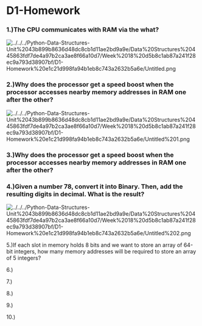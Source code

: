 # D1-Homework

### 1.)The CPU communicates with RAM via the what?

![../../../Python-Data-Structures-Unit%2043b899b8636d48dc8cb1d11ae2bd9a9e/Data%20Structures%20445863fdf7de4a97b2ca3ae8f66a10d7/Week%2018%20d5b8c1ab87a241f28ec9a793d38907bf/D1-Homework%20e1c21d998fa94b1eb8c743a2632b5a6e/Untitled.png](../../../Python-Data-Structures-Unit%2043b899b8636d48dc8cb1d11ae2bd9a9e/Data%20Structures%20445863fdf7de4a97b2ca3ae8f66a10d7/Week%2018%20d5b8c1ab87a241f28ec9a793d38907bf/D1-Homework%20e1c21d998fa94b1eb8c743a2632b5a6e/Untitled.png)

### 2.)Why does the processor get a speed boost when the processor accesses nearby memory addresses in RAM one after the other?

![../../../Python-Data-Structures-Unit%2043b899b8636d48dc8cb1d11ae2bd9a9e/Data%20Structures%20445863fdf7de4a97b2ca3ae8f66a10d7/Week%2018%20d5b8c1ab87a241f28ec9a793d38907bf/D1-Homework%20e1c21d998fa94b1eb8c743a2632b5a6e/Untitled%201.png](../../../Python-Data-Structures-Unit%2043b899b8636d48dc8cb1d11ae2bd9a9e/Data%20Structures%20445863fdf7de4a97b2ca3ae8f66a10d7/Week%2018%20d5b8c1ab87a241f28ec9a793d38907bf/D1-Homework%20e1c21d998fa94b1eb8c743a2632b5a6e/Untitled%201.png)

### 3.)Why does the processor get a speed boost when the processor accesses nearby memory addresses in RAM one after the other?

### 4.)Given a number 78, convert it into Binary. Then, add the resulting digits in decimal. What is the result?

![../../../Python-Data-Structures-Unit%2043b899b8636d48dc8cb1d11ae2bd9a9e/Data%20Structures%20445863fdf7de4a97b2ca3ae8f66a10d7/Week%2018%20d5b8c1ab87a241f28ec9a793d38907bf/D1-Homework%20e1c21d998fa94b1eb8c743a2632b5a6e/Untitled%202.png](../../../Python-Data-Structures-Unit%2043b899b8636d48dc8cb1d11ae2bd9a9e/Data%20Structures%20445863fdf7de4a97b2ca3ae8f66a10d7/Week%2018%20d5b8c1ab87a241f28ec9a793d38907bf/D1-Homework%20e1c21d998fa94b1eb8c743a2632b5a6e/Untitled%202.png)

5.)If each slot in memory holds 8 bits and we want to store an array of 64-bit integers, how many memory addresses will be required to store
an array of 5 integers?

6.)

7.)

8.)

9.)

10.)